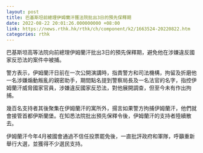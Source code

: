 ```yaml
---
layout: post
title: 巴基斯坦前總理伊姆蘭汗獲法院批出3日的預先保釋期
date: 2022-08-22 20:01:26.000000000 +08:00
link: https://news.rthk.hk/rthk/ch/component/k2/1663524-20220822.htm
categories: rthk
---
```


巴基斯坦高等法院向前總理伊姆蘭汗批出3日的預先保釋期，避免他在涉嫌違反國家反恐法的案件中被捕。

警方表示，伊姆蘭汗日前在一次公開演講時，指責警方和司法機構，拘留及折磨他一名涉嫌煽動叛亂的親密助手，期間點名提到警察局長及一名法官的名字，指控伊姆蘭汗威脅國家官員，涉嫌違反國家反恐法，對他展開調查，但至今未有作出拘捕。

幾百名支持者其後聚集在伊姆蘭汗的寓所外，揚言如果警方拘捕伊姆蘭汗，他們就會接管首都伊斯蘭堡。在知悉法院批出預先保釋令後，伊姆蘭汗的支持者陸續散去。

伊姆蘭汗今年4月被國會通過不信任投票罷免後，一直批評政府和軍隊，呼籲重新舉行大選，並獲得不少選民支持。
